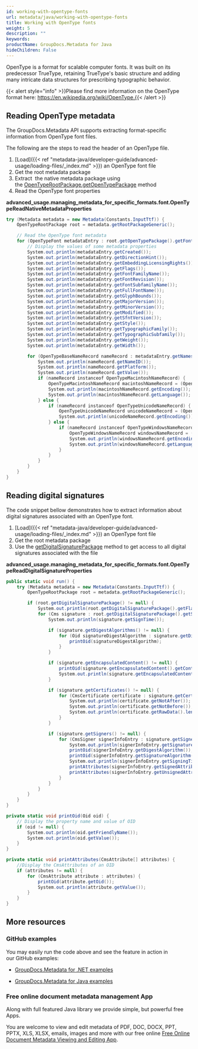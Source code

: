 ```yaml
---
id: working-with-opentype-fonts
url: metadata/java/working-with-opentype-fonts
title: Working with OpenType fonts
weight: 5
description: ""
keywords: 
productName: GroupDocs.Metadata for Java
hideChildren: False
---
```

OpenType is a format for scalable computer fonts. It was built on its predecessor TrueType, retaining TrueType's basic structure and adding many intricate data structures for prescribing typographic behavior.

{{< alert style="info" >}}Please find more information on the OpenType format here: https://en.wikipedia.org/wiki/OpenType.{{< /alert >}}

## Reading OpenType metadata

The GroupDocs.Metadata API supports extracting format-specific information from OpenType font files.

The following are the steps to read the header of an OpenType file.

1.  [Load]({{< ref "metadata-java/developer-guide/advanced-usage/loading-files/_index.md" >}}) an OpenType font file
2.  Get the root metadata package
3.  Extract  the native metadata package using the [OpenTypeRootPackage.getOpenTypePackage](https://apireference.groupdocs.com/metadata/java/com.groupdocs.metadata.core/OpenTypeRootPackage#getOpenTypePackage()) method
4.  Read the OpenType font properties

**advanced\_usage.managing\_metadata\_for\_specific\_formats.font.OpenTypeReadNativeMetadataProperties**

```csharp
try (Metadata metadata = new Metadata(Constants.InputTtf)) {
	OpenTypeRootPackage root = metadata.getRootPackageGeneric();

	// Read the OpenType font metadata
	for (OpenTypeFont metadataEntry : root.getOpenTypePackage().getFonts()) {
		// Display the values of some metadata properties
		System.out.println(metadataEntry.getCreated());
		System.out.println(metadataEntry.getDirectionHint());
		System.out.println(metadataEntry.getEmbeddingLicensingRights());
		System.out.println(metadataEntry.getFlags());
		System.out.println(metadataEntry.getFontFamilyName());
		System.out.println(metadataEntry.getFontRevision());
		System.out.println(metadataEntry.getFontSubfamilyName());
		System.out.println(metadataEntry.getFullFontName());
		System.out.println(metadataEntry.getGlyphBounds());
		System.out.println(metadataEntry.getMajorVersion());
		System.out.println(metadataEntry.getMinorVersion());
		System.out.println(metadataEntry.getModified());
		System.out.println(metadataEntry.getSfntVersion());
		System.out.println(metadataEntry.getStyle());
		System.out.println(metadataEntry.getTypographicFamily());
		System.out.println(metadataEntry.getTypographicSubfamily());
		System.out.println(metadataEntry.getWeight());
		System.out.println(metadataEntry.getWidth());

		for (OpenTypeBaseNameRecord nameRecord : metadataEntry.getNames()) {
			System.out.println(nameRecord.getNameID());
			System.out.println(nameRecord.getPlatform());
			System.out.println(nameRecord.getValue());
			if (nameRecord instanceof OpenTypeMacintoshNameRecord) {
				OpenTypeMacintoshNameRecord macintoshNameRecord = (OpenTypeMacintoshNameRecord) nameRecord;
				System.out.println(macintoshNameRecord.getEncoding());
				System.out.println(macintoshNameRecord.getLanguage());
			} else {
				if (nameRecord instanceof OpenTypeUnicodeNameRecord) {
					OpenTypeUnicodeNameRecord unicodeNameRecord = (OpenTypeUnicodeNameRecord) nameRecord;
					System.out.println(unicodeNameRecord.getEncoding());
				} else {
					if (nameRecord instanceof OpenTypeWindowsNameRecord) {
						OpenTypeWindowsNameRecord windowsNameRecord = (OpenTypeWindowsNameRecord) nameRecord;
						System.out.println(windowsNameRecord.getEncoding());
						System.out.println(windowsNameRecord.getLanguage());
					}
				}
			}
		}
	}
}
```

## Reading digital signatures

The code snippet bellow demonstrates how to extract information about digital signatures associated with an OpenType font.

1.  [Load]({{< ref "metadata-java/developer-guide/advanced-usage/loading-files/_index.md" >}}) an OpenType font file
2.  Get the root metadata package
3.  Use the [getDigitalSignaturePackage](https://apireference.groupdocs.com/metadata/java/com.groupdocs.metadata.core/OpenTypeRootPackage#getDigitalSignaturePackage()) method to get access to all digital signatures associated with the file

**advanced\_usage.managing\_metadata\_for\_specific\_formats.font.OpenTypeReadDigitalSignatureProperties**

```csharp
public static void run() {
    try (Metadata metadata = new Metadata(Constants.InputTtf)) {
        OpenTypeRootPackage root = metadata.getRootPackageGeneric();

        if (root.getDigitalSignaturePackage() != null) {
            System.out.println(root.getDigitalSignaturePackage().getFlags());
            for (Cms signature : root.getDigitalSignaturePackage().getSignatures()) {
                System.out.println(signature.getSignTime());

                if (signature.getDigestAlgorithms() != null) {
                    for (Oid signatureDigestAlgorithm : signature.getDigestAlgorithms()) {
                        printOid(signatureDigestAlgorithm);
                    }
                }

                if (signature.getEncapsulatedContent() != null) {
                    printOid(signature.getEncapsulatedContent().getContentType());
                    System.out.println(signature.getEncapsulatedContent().getContentRawData().length);
                }

                if (signature.getCertificates() != null) {
                    for (CmsCertificate certificate : signature.getCertificates()) {
                        System.out.println(certificate.getNotAfter());
                        System.out.println(certificate.getNotBefore());
                        System.out.println(certificate.getRawData().length);
                    }
                }

                if (signature.getSigners() != null) {
                    for (CmsSigner signerInfoEntry : signature.getSigners()) {
                        System.out.println(signerInfoEntry.getSignatureValue());
                        printOid(signerInfoEntry.getDigestAlgorithm());
                        printOid(signerInfoEntry.getSignatureAlgorithm());
                        System.out.println(signerInfoEntry.getSigningTime());
                        printAttributes(signerInfoEntry.getSignedAttributes());
                        printAttributes(signerInfoEntry.getUnsignedAttributes());
                    }
                }
            }
        }
    }
}

private static void printOid(Oid oid) {
    // Display the property name and value of OID
    if (oid != null) {
        System.out.println(oid.getFriendlyName());
        System.out.println(oid.getValue());
    }
}

private static void printAttributes(CmsAttribute[] attributes) {
    //Display the CmsAttributes of an OID
    if (attributes != null) {
        for (CmsAttribute attribute : attributes) {
            printOid(attribute.getOid());
            System.out.println(attribute.getValue());
        }
    }
}
```

## More resources

### GitHub examples

You may easily run the code above and see the feature in action in our GitHub examples:

*   [GroupDocs.Metadata for .NET examples](https://github.com/groupdocs-metadata/GroupDocs.Metadata-for-.NET)
    
*   [GroupDocs.Metadata for Java examples](https://github.com/groupdocs-metadata/GroupDocs.Metadata-for-Java)
    

### Free online document metadata management App

Along with full featured Java library we provide simple, but powerful free Apps.

You are welcome to view and edit metadata of PDF, DOC, DOCX, PPT, PPTX, XLS, XLSX, emails, images and more with our free online [Free Online Document Metadata Viewing and Editing App](https://products.groupdocs.app/metadata).

